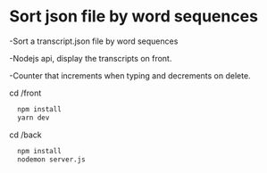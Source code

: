 # Sort json file by word sequences

-Sort a transcript.json file by word sequences

-Nodejs api, display the transcripts on front.

-Counter that increments when typing and decrements on delete.

cd /front
```bash
  npm install
  yarn dev
```

cd /back
```bash
  npm install
  nodemon server.js
```